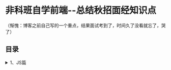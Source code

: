 # 非科班自学前端--总结秋招面经知识点
（惭愧：博客之前自己写的一个重点，结果面试考到了，时间久了没看就忘了，哭了）
## 目录
<details>
<summary>1、JS篇</summary>
  
1.1 [对象的创建和继承](https://github.com/IamHuadong/blogs/issues/1)  
1.2 [对象的浅拷贝和深拷贝](https://github.com/IamHuadong/blogs/issues/2)  
1.3 [new的过程--手写new](https://github.com/IamHuadong/blogs/issues/3)  
</details>

